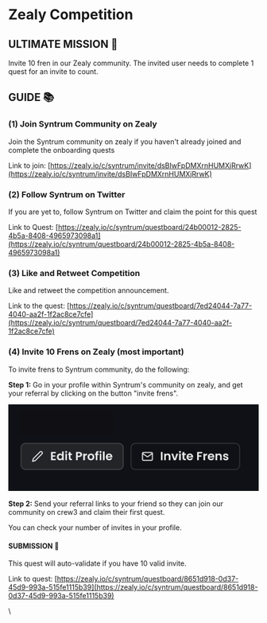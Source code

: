 # Zealy Competition

## ULTIMATE MISSION 🎯&#x20;

Invite 10 fren in our Zealy community. The invited user needs to complete 1 quest for an invite to count.

## GUIDE 📚&#x20;

### **(1) Join Syntrum Community on Zealy**

Join the Syntrum community on zealy if you haven't already joined and complete the onboarding quests

Link to join: [https://zealy.io/c/syntrum/invite/dsBIwFpDMXrnHUMXjRrwK](https://zealy.io/c/syntrum/invite/dsBIwFpDMXrnHUMXjRrwK)

### (2) Follow Syntrum on Twitter

If you are yet to, follow Syntrum on Twitter and claim the point for this quest

Link to Quest: [https://zealy.io/c/syntrum/questboard/24b00012-2825-4b5a-8408-4965973098a1](https://zealy.io/c/syntrum/questboard/24b00012-2825-4b5a-8408-4965973098a1)

### (3) Like and Retweet Competition&#x20;

Like and retweet the competition announcement.

Link to the quest: [https://zealy.io/c/syntrum/questboard/7ed24044-7a77-4040-aa2f-1f2ac8ce7cfe](https://zealy.io/c/syntrum/questboard/7ed24044-7a77-4040-aa2f-1f2ac8ce7cfe)

### **(4) Invite 10 Frens on Zealy (most important)**

To invite frens to Syntrum community, do the following:&#x20;

**Step 1:** Go in your profile within Syntrum's community on zealy, and get your referral by clicking on the button "invite frens".

![](<../.gitbook/assets/image (28).png>)

**Step 2:** Send your referral links to your friend so they can join our community on crew3 and claim their first quest.

You can check your number of invites in your profile.

#### SUBMISSION 📝

This quest will auto-validate if you have 10 valid invite.

Link to quest: [https://zealy.io/c/syntrum/questboard/8651d918-0d37-45d9-993a-515fe1115b39](https://zealy.io/c/syntrum/questboard/8651d918-0d37-45d9-993a-515fe1115b39)

\
